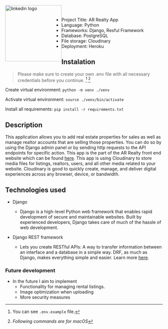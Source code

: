 <a href="https://www.linkedin.com/in/almir-redzematovic-05b734201/" style="outline: none;"><img src="https://res.cloudinary.com/iamalmiir/image/upload/v1655748669/Linkedin-logo-png_ufs32u.png" alt="linkedin logo" style="float: left; margin-top: 10px;width: 180px;"/></a>
<br />
<br />

- Project Title: AR Realty App
- Language: Python
- Frameworks: Django, Resful Framework
- Database: PostgreSQL
- File storage: Cloudinary
- Deployment: Heroku

## Instalation

> Please make sure to create your own .env file with all necessary credentials before you continue. [^1] [^2]

[^1]: You can see `.env.example` file.
[^2]: _Following commands are for macOS_

Create virtual environment: `python -m venv ./venv`

Activate virtual environment: `source ./venv/bin/activate`

Install all requirements: `pip install -r requirements.txt`

## Description

This application allows you to add real estate properties for sales as well as manage realtor accounts that are selling those properties. You can do so by using the Django admin panel or by sending http requests to the API endpoints for specific action. This app is the part of the AR Realty front end website which can be found [here](https://ar-realty-client.vercel.app/). This app is using Cloudinary to store media files for listings, realtors, users, and all other media related to your website. Cloudinary is good to quickly create, manage, and deliver digital experiences across any browser, device, or bandwidth.

## Technologies used

- Django
  - Django is a high-level Python web framework that enables rapid development of secure and maintainable websites. Built by experienced developers, Django takes care of much of the hassle of web development.
- Django REST framework

  - Lets you create RESTful APIs: A way to transfer information between an interface and a database in a simple way. DRF, as much as Django, makes everything simple and easier. Learn more [here](https://www.django-rest-framework.org/).

### Future development

- In the future I aim to implement
  - Functionality for managing rental listings.
  - Image optimization when uploading
  - More security measures
